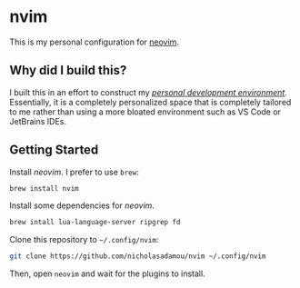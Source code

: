 # nvim

This is my personal configuration for [neovim](https://neovim.io/). 

## Why did I build this?

I built this in an effort to construct my [_personal development environment_](https://www.youtube.com/watch?v=IK_-C0GXfjo). Essentially, it is a completely personalized space that is completely tailored to me rather than using a more bloated environment such as VS Code or JetBrains IDEs.

## Getting Started

Install _neovim_. I prefer to use `brew`:

```bash
brew install nvim
```

Install some dependencies for _neovim_.

```bash
brew intall lua-language-server ripgrep fd
```

Clone this repository to `~/.config/nvim`:

```bash
git clone https://github.com/nicholasadamou/nvim ~/.config/nvim
```

Then, open `neovim` and wait for the plugins to install.
